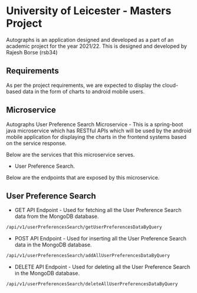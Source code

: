 # University of Leicester - Masters Project

Autographs is an application designed and developed as a part of an academic project for the year 2021/22. This is designed and developed by Rajesh Borse (rsb34)

## Requirements
As per the project requirements, we are expected to display the cloud-based data in the form of charts to android mobile users.

## Microservice

Autographs User Preference Search Microservice - This is a spring-boot java microservice which has RESTful APIs which will be used by the android mobile application for displaying the charts in the frontend systems based on the service response.

Below are the services that this microservice serves.

- User Preference Search.

Below are the endpoints that are exposed by this microservice.

## User Preference Search

- GET API Endpoint - Used for fetching all the User Preference Search data from the MongoDB database.


```bash
/api/v1/userPreferencesSearch/getUserPreferencesDataByQuery
```


- POST API Endpoint - Used for inserting all the User Preference Search data in the MongoDB database.

```bash
/api/v1/userPreferencesSearch/addAllUserPreferencesDataByQuery
```


- DELETE API Endpoint - Used for deleting all the User Preference Search in the MongoDB database.
```bash
/api/v1/userPreferencesSearch/deleteAllUserPreferencesDataByQuery
```

